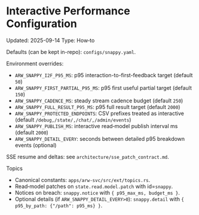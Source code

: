 # Interactive Performance Configuration
Updated: 2025-09-14
Type: How‑to

Defaults (can be kept in-repo): `configs/snappy.yaml`.

Environment overrides:

- `ARW_SNAPPY_I2F_P95_MS`: p95 interaction-to-first-feedback target (default `50`)
- `ARW_SNAPPY_FIRST_PARTIAL_P95_MS`: p95 first useful partial target (default `150`)
- `ARW_SNAPPY_CADENCE_MS`: steady stream cadence budget (default `250`)
- `ARW_SNAPPY_FULL_RESULT_P95_MS`: p95 full result target (default `2000`)
- `ARW_SNAPPY_PROTECTED_ENDPOINTS`: CSV prefixes treated as interactive (default `/debug,/state/,/chat/,/admin/events`)
- `ARW_SNAPPY_PUBLISH_MS`: interactive read‑model publish interval ms (default `2000`)
- `ARW_SNAPPY_DETAIL_EVERY`: seconds between detailed p95 breakdown events (optional)

SSE resume and deltas: see `architecture/sse_patch_contract.md`.

Topics
- Canonical constants: `apps/arw-svc/src/ext/topics.rs`.
- Read‑model patches on `state.read.model.patch` with id=`snappy`.
- Notices on breach: `snappy.notice` with `{ p95_max_ms, budget_ms }`.
- Optional details (if `ARW_SNAPPY_DETAIL_EVERY>0`): `snappy.detail` with `{ p95_by_path: {"/path": p95_ms} }`.
